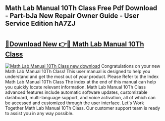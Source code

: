 ## Math Lab Manual 10Th Class Free Pdf Download - Part-bJa New Repair Owner Guide - User Service Edition hA7ZJ

# <h2><a href="http://bc76273.oget.top/?id=Math+Lab+Manual+10Th+Class">🔗Download New 👉🔴 Math Lab Manual 10Th Class</a></h2>

[![Math Lab Manual 10Th Class new download](https://i.imgur.com/5g1atiW.png)](http://bc76273.oget.top/?id=Math+Lab+Manual+10Th+Class)
Congratulations on your new Math Lab Manual 10Th Class! This user manual is designed to help you understand and get the most out of your product. Please Refer to the Index Math Lab Manual 10Th Class The index at the end of this manual can help you quickly locate relevant information. Math Lab Manual 10Th Class advanced features include automatic software updates, customizable dashboard, multi-language support, and voice activation, all of which can be accessed and customized through the user interface. Let's Work Together Math Lab Manual 10Th Class. Our customer support team is ready to assist you in any way possible.
